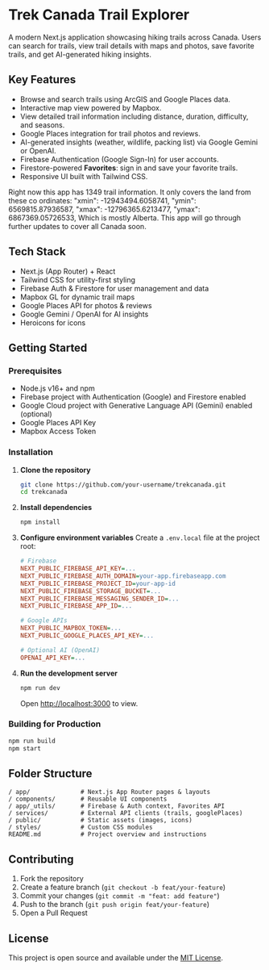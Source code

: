 # Trek Canada Trail Explorer

A modern Next.js application showcasing hiking trails across Canada. Users can search for trails, view trail details with maps and photos, save favorite trails, and get AI-generated hiking insights.

## Key Features

- Browse and search trails using ArcGIS and Google Places data.
- Interactive map view powered by Mapbox.
- View detailed trail information including distance, duration, difficulty, and seasons.
- Google Places integration for trail photos and reviews.
- AI-generated insights (weather, wildlife, packing list) via Google Gemini or OpenAI.
- Firebase Authentication (Google Sign-In) for user accounts.
- Firestore-powered **Favorites**: sign in and save your favorite trails.
- Responsive UI built with Tailwind CSS.

Right now this app has 1349 trail information.
It only covers the land from these co ordinates:
"xmin": -12943494.6058741,
"ymin": 6569815.87936587,
"xmax": -12796365.6213477,
"ymax": 6867369.05726533,
Which is mostly Alberta. This app will go through further updates to cover all Canada soon.

## Tech Stack

- Next.js (App Router) + React
- Tailwind CSS for utility-first styling
- Firebase Auth & Firestore for user management and data
- Mapbox GL for dynamic trail maps
- Google Places API for photos & reviews
- Google Gemini / OpenAI for AI insights
- Heroicons for icons

## Getting Started

### Prerequisites

- Node.js v16+ and npm
- Firebase project with Authentication (Google) and Firestore enabled
- Google Cloud project with Generative Language API (Gemini) enabled (optional)
- Google Places API Key
- Mapbox Access Token

### Installation

1. **Clone the repository**

   ```bash
   git clone https://github.com/your-username/trekcanada.git
   cd trekcanada
   ```

2. **Install dependencies**

   ```bash
   npm install
   ```

3. **Configure environment variables**
   Create a `.env.local` file at the project root:

   ```ini
   # Firebase
   NEXT_PUBLIC_FIREBASE_API_KEY=...
   NEXT_PUBLIC_FIREBASE_AUTH_DOMAIN=your-app.firebaseapp.com
   NEXT_PUBLIC_FIREBASE_PROJECT_ID=your-app-id
   NEXT_PUBLIC_FIREBASE_STORAGE_BUCKET=...
   NEXT_PUBLIC_FIREBASE_MESSAGING_SENDER_ID=...
   NEXT_PUBLIC_FIREBASE_APP_ID=...

   # Google APIs
   NEXT_PUBLIC_MAPBOX_TOKEN=...
   NEXT_PUBLIC_GOOGLE_PLACES_API_KEY=...

   # Optional AI (OpenAI)
   OPENAI_API_KEY=...
   ```

4. **Run the development server**
   ```bash
   npm run dev
   ```
   Open [http://localhost:3000](http://localhost:3000) to view.

### Building for Production

```bash
npm run build
npm start
```

## Folder Structure

```
/ app/              # Next.js App Router pages & layouts
/ components/       # Reusable UI components
/ app/_utils/       # Firebase & Auth context, Favorites API
/ services/         # External API clients (trails, googlePlaces)
/ public/           # Static assets (images, icons)
/ styles/           # Custom CSS modules
README.md           # Project overview and instructions
```

## Contributing

1. Fork the repository
2. Create a feature branch (`git checkout -b feat/your-feature`)
3. Commit your changes (`git commit -m "feat: add feature"`)
4. Push to the branch (`git push origin feat/your-feature`)
5. Open a Pull Request

## License

This project is open source and available under the [MIT License](LICENSE).
